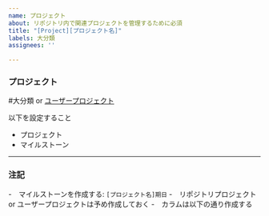 ```yaml
---
name: プロジェクト
about: リポジトリ内で関連プロジェクトを管理するために必須
title: "[Project][プロジェクト名]"
labels: 大分類
assignees: ''

---
```


### プロジェクト
#大分類 or [ユーザープロジェクト](https://github.com/shimajima-eiji?tab=projects&type=beta)

以下を設定すること

- プロジェクト
- マイルストーン

---

### 注記

-　マイルストーンを作成する: `[プロジェクト名]期日`
-　リポジトリプロジェクト or ユーザープロジェクトは予め作成しておく
-　カラムは以下の通り作成する
